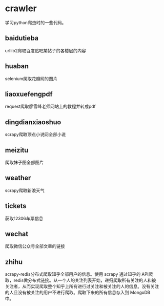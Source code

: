 # crawler
学习python爬虫时的一些代码。

## baidutieba
urllib2爬取百度贴吧某帖子的各楼层的内容

## huaban
selenium爬取花瓣网的图片

## liaoxuefengpdf
request爬取廖雪峰老师网站上的教程并转成pdf

## dingdianxiaoshuo
scrapy爬取顶点小说网全部小说

## meizitu
爬取妹子图全部图片

## weather
scrapy爬取新浪天气

## tickets
获取12306车票信息

## wechat
爬取微信公众号全部文章的链接

## zhihu
scrapy-redis分布式爬取知乎全部用户的信息。使用 scrapy 通过知乎的 API爬取，redis做分布式链接。从一个人的关注列表开始，递归爬取所有关注的人和被关注者，从而实现爬取整个知乎上所有进行过关注和被关注的人的信息。没有关注的人且没有被关注的用户不进行爬取。爬取下来的所有信息存入到 MongoDB 中。